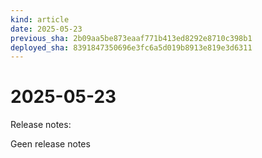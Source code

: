 ```yaml
---
kind: article
date: 2025-05-23
previous_sha: 2b09aa5be873eaaf771b413ed8292e8710c398b1
deployed_sha: 8391847350696e3fc6a5d019b8913e819e3d6311
---
```


# 2025-05-23

Release notes:

Geen release notes

